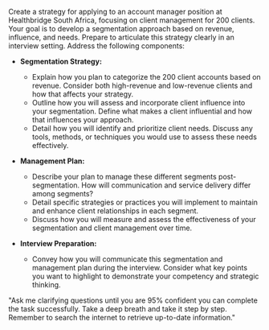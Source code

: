 Create a strategy for applying to an account manager position at Healthbridge South Africa, focusing on client management for 200 clients. Your goal is to develop a segmentation approach based on revenue, influence, and needs. Prepare to articulate this strategy clearly in an interview setting. Address the following components:

- **Segmentation Strategy:**
  - Explain how you plan to categorize the 200 client accounts based on revenue. Consider both high-revenue and low-revenue clients and how that affects your strategy.
  - Outline how you will assess and incorporate client influence into your segmentation. Define what makes a client influential and how that influences your approach.
  - Detail how you will identify and prioritize client needs. Discuss any tools, methods, or techniques you would use to assess these needs effectively.

- **Management Plan:**
  - Describe your plan to manage these different segments post-segmentation. How will communication and service delivery differ among segments?
  - Detail specific strategies or practices you will implement to maintain and enhance client relationships in each segment.
  - Discuss how you will measure and assess the effectiveness of your segmentation and client management over time.

- **Interview Preparation:**
  - Convey how you will communicate this segmentation and management plan during the interview. Consider what key points you want to highlight to demonstrate your competency and strategic thinking.

"Ask me clarifying questions until you are 95% confident you can complete the task successfully. Take a deep breath and take it step by step. Remember to search the internet to retrieve up-to-date information."
